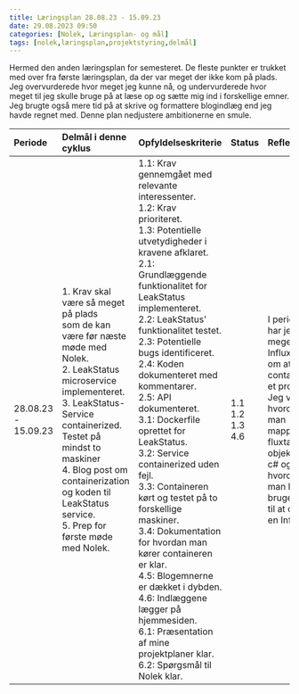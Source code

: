 ```yaml
---
title: Læringsplan 28.08.23 - 15.09.23
date: 29.08.2023 09:50
categories: [Nolek, Læringsplan- og mål]
tags: [nolek,læringsplan,projektstyring,delmål]
---
```


Hermed den anden læringsplan for semesteret. De fleste punkter er trukket med over fra første læringsplan, da der var
meget der ikke kom på plads. Jeg overvurderede hvor meget jeg kunne nå, og undervurderede hvor meget til jeg skulle
bruge på at læse op og sætte mig ind i forskellige emner. Jeg brugte også mere tid på at skrive og formattere blogindlæg
end jeg havde regnet med. Denne plan nedjustere ambitionerne en smule.







|      Periode               |  Delmål i denne cyklus                                                                                                                                                                                                                                                                                                                                                              |  Opfyldelseskriterie                                                                                                                                                                                                                                                                                                                                                                                                                                                                                                                                                                                                                                                                                                                                                                                                                                                                                                                                                                                                                                                    | Status                   | Refleksion                                                                                                                                                                                     | Evaluering                                                                                                                                                                                                                   |
|:---------------------------|:------------------------------------------------------------------------------------------------------------------------------------------------------------------------------------------------------------------------------------------------------------------------------------------------------------------------------------------------------------------------------------|:------------------------------------------------------------------------------------------------------------------------------------------------------------------------------------------------------------------------------------------------------------------------------------------------------------------------------------------------------------------------------------------------------------------------------------------------------------------------------------------------------------------------------------------------------------------------------------------------------------------------------------------------------------------------------------------------------------------------------------------------------------------------------------------------------------------------------------------------------------------------------------------------------------------------------------------------------------------------------------------------------------------------------------------------------------------------|:-------------------------|:-----------------------------------------------------------------------------------------------------------------------------------------------------------------------------------------------|:-----------------------------------------------------------------------------------------------------------------------------------------------------------------------------------------------------------------------------|
|      28.08.23 - 15.09.23   |                                                        1. Krav skal være så meget på plads <br>som de kan være før næste møde med Nolek.<br>2. LeakStatus microservice implementeret.<br>3. LeakStatus-Service containerized. Testet på<br> mindst to maskiner<br>4. Blog post om containerization og koden til<br>LeakStatus&nbsp; service.<br>5. Prep for første møde med Nolek.  |                                                                                                                                                                                                                                                                                                   1.1: Krav gennemgået med relevante interessenter.<br>1.2: Krav prioriteret.<br>1.3: Potentielle utvetydigheder i kravene afklaret.<br>2.1: Grundlæggende funktionalitet for LeakStatus implementeret.<br>2.2: LeakStatus' funktionalitet testet.<br>2.3: Potentielle bugs identificeret.&nbsp;<br>2.4: Koden dokumenteret med kommentarer.<br>2.5: API dokumenteret.<br>3.1: Dockerfile oprettet for LeakStatus.<br>3.2: Service containerized uden fejl.<br>3.3: Containeren kørt og testet på to forskellige maskiner.<br>3.4: Dokumentation for hvordan man kører containeren er klar.&nbsp;<br>4.5: Blogemnerne er dækket i dybden.<br>4.6: Indlæggene lægger på hjemmesiden.<br>6.1: Præsentation af mine projektplaner klar.<br>6.2: Spørgsmål til Nolek klar.  | 1.1<br>1.2<br>1.3<br>4.6<br> | I perioden har jeg lært meget om InfluxDB og om at containerize et projekt. Jeg ved hvordan man mapper fra fluxtable til objekter i c# og hvordan man kan bruge LINQ til at query en InfluxDB. | Jeg har igen taget munden for fuld og måske fokuseret mine kræfter forkert. Jeg burde have fulgt min læringsplan mere i stedet for at glide ud på et sidespor med dybdegående InfluxDB research. Heldigvis var det spændende.|  
